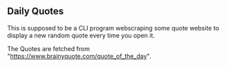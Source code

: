 ## Daily Quotes

This is supposed to be a CLI program webscraping some quote website to display a new random quote every time you open it.

The Quotes are fetched from "https://www.brainyquote.com/quote_of_the_day".


